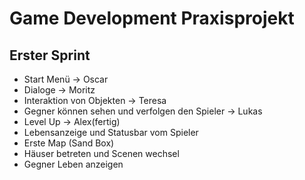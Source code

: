 # Game Development Praxisprojekt
## Erster Sprint
- Start Menü -> Oscar
- Dialoge -> Moritz
- Interaktion von Objekten -> Teresa
- Gegner können sehen und verfolgen den Spieler -> Lukas
- Level Up -> Alex(fertig)
- Lebensanzeige und Statusbar vom Spieler
- Erste Map (Sand Box)
- Häuser betreten und Scenen wechsel
- Gegner Leben anzeigen
